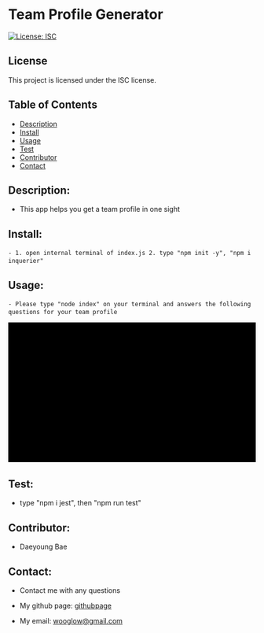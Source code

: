 # Team Profile Generator

  [![License: ISC](https://img.shields.io/badge/License-ISC-blue.svg)](https://opensource.org/licenses/ISC)
  
  ## License
  
  This project is licensed under the ISC license.
  
  

## Table of Contents
- [Description](#description)
- [Install](#install)
- [Usage](#usage)
- [Test](#test)
- [Contributor](#contributor)
- [Contact](#contact)



## Description: 
- This app helps you get a team profile in one sight

## Install:
    - 1. open internal terminal of index.js 2. type "npm init -y", "npm i inquerier"

## Usage: 
    - Please type "node index" on your terminal and answers the following questions for your team profile

![usagevideo](./src/team-profile-generator-trial-video.gif)

## Test:  
- type "npm i jest", then "npm run test" 

## Contributor:  
- Daeyoung Bae 

## Contact:
- Contact me with any questions
- My github page: [githubpage](https://github.com/wooglow)

- My email: wooglow@gmail.com
